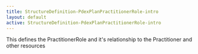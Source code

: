 ```yaml
---
title: StructureDefinition-PdexPlanPractitionerRole-intro
layout: default
active: StructureDefinition-PdexPlanPractitionerRole-intro
---
```


This defines the PractitionerRole and it's relationship to the Practitioner and other resources